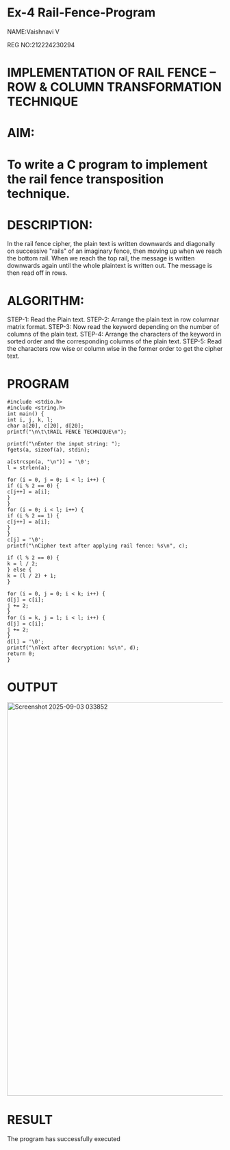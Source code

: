 # Ex-4 Rail-Fence-Program

NAME:Vaishnavi V 

REG NO:212224230294

# IMPLEMENTATION OF RAIL FENCE – ROW & COLUMN TRANSFORMATION TECHNIQUE

# AIM:

# To write a C program to implement the rail fence transposition technique.

# DESCRIPTION:

In the rail fence cipher, the plain text is written downwards and diagonally on successive "rails" of an imaginary fence, then moving up when we reach the bottom rail. When we reach the top rail, the message is written downwards again until the whole plaintext is written out. The message is then read off in rows.

# ALGORITHM:

STEP-1: Read the Plain text.
STEP-2: Arrange the plain text in row columnar matrix format.
STEP-3: Now read the keyword depending on the number of columns of the plain text.
STEP-4: Arrange the characters of the keyword in sorted order and the corresponding columns of the plain text.
STEP-5: Read the characters row wise or column wise in the former order to get the cipher text.

# PROGRAM
~~~~
#include <stdio.h>
#include <string.h>
int main() {
int i, j, k, l;
char a[20], c[20], d[20];
printf("\n\t\tRAIL FENCE TECHNIQUE\n");

printf("\nEnter the input string: ");
fgets(a, sizeof(a), stdin);

a[strcspn(a, "\n")] = '\0';
l = strlen(a); 

for (i = 0, j = 0; i < l; i++) {
if (i % 2 == 0) {
c[j++] = a[i];
}
}
for (i = 0; i < l; i++) {
if (i % 2 == 1) {
c[j++] = a[i];
}
}
c[j] = '\0'; 
printf("\nCipher text after applying rail fence: %s\n", c);

if (l % 2 == 0) {
k = l / 2;
} else {
k = (l / 2) + 1;
}

for (i = 0, j = 0; i < k; i++) {
d[j] = c[i];
j += 2;
}
for (i = k, j = 1; i < l; i++) {
d[j] = c[i];
j += 2;
}
d[l] = '\0';
printf("\nText after decryption: %s\n", d);
return 0; 
}
~~~~
# OUTPUT

<img width="1742" height="919" alt="Screenshot 2025-09-03 033852" src="https://github.com/user-attachments/assets/17873f27-ec09-47b8-a47f-0543a9f3ab50" />


# RESULT
The program has successfully executed
